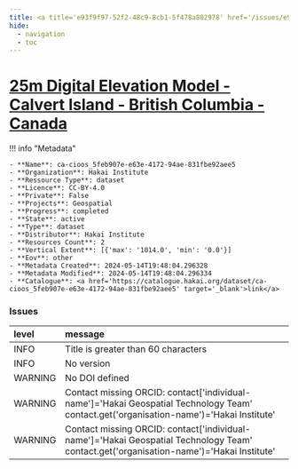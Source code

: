 ```yaml
---
title: <a title='e93f9f97-52f2-48c9-8cb1-5f478a802978' href='/issues/e93f9f97-52f2-48c9-8cb1-5f478a802978/' target='_blank'>25m Digital Elevation Model - Calvert Island - British Columbia - Canada</a>
hide:
  - navigation
  - toc
---
```


# <a title='e93f9f97-52f2-48c9-8cb1-5f478a802978' href='/issues/e93f9f97-52f2-48c9-8cb1-5f478a802978/' target='_blank'>25m Digital Elevation Model - Calvert Island - British Columbia - Canada</a>

<div id='map'></div>

!!! info "Metadata"
    
    - **Name**: ca-cioos_5feb907e-e63e-4172-94ae-831fbe92aee5 
    - **Organization**: Hakai Institute 
    - **Ressource Type**: dataset 
    - **Licence**: CC-BY-4.0 
    - **Private**: False 
    - **Projects**: Geospatial 
    - **Progress**: completed 
    - **State**: active 
    - **Type**: dataset 
    - **Distributor**: Hakai Institute 
    - **Resources Count**: 2 
    - **Vertical Extent**: [{'max': '1014.0', 'min': '0.0'}] 
    - **Eov**: other 
    - **Metadata Created**: 2024-05-14T19:48:04.296328 
    - **Metadata Modified**: 2024-05-14T19:48:04.296334 
    - **Catalogue**: <a href='https://catalogue.hakai.org/dataset/ca-cioos_5feb907e-e63e-4172-94ae-831fbe92aee5' target='_blank'>link</a> 

### Issues

| level   | message                                                                                                                                 |
|:--------|:----------------------------------------------------------------------------------------------------------------------------------------|
| INFO    | Title is greater than 60 characters                                                                                                     |
| INFO    | No version                                                                                                                              |
| WARNING | No DOI defined                                                                                                                          |
| WARNING | Contact missing ORCID: contact['individual-name']='Hakai Geospatial Technology Team' contact.get('organisation-name')='Hakai Institute' |
| WARNING | Contact missing ORCID: contact['individual-name']='Hakai Geospatial Technology Team' contact.get('organisation-name')='Hakai Institute' |

<script>
   document.addEventListener("DOMContentLoaded", function() {
    var map = L.map('map').setView([51.505, -125.09], 5);
    L.tileLayer('https://tile.openstreetmap.org/{z}/{x}/{y}.png', {
        maxZoom: 19,
        attribution: '&copy; <a href="http://www.openstreetmap.org/copyright">OpenStreetMap</a>'
    }).addTo(map);
    var geojsonFeature = {
        "type": "Feature",
        "properties": {
            "name" : "<a title='e93f9f97-52f2-48c9-8cb1-5f478a802978' href='/issues/e93f9f97-52f2-48c9-8cb1-5f478a802978/' target='_blank'>25m Digital Elevation Model - Calvert Island - British Columbia - Canada</a>"
        },
        "geometry": {'type': 'Polygon', 'coordinates': [[[-128.16482, 51.408116], [-127.868915, 51.408116], [-127.868915, 51.735084], [-128.16482, 51.735084], [-128.16482, 51.408116]]]}
    }
    L.geoJSON(geojsonFeature).addTo(map);
   })
</script>